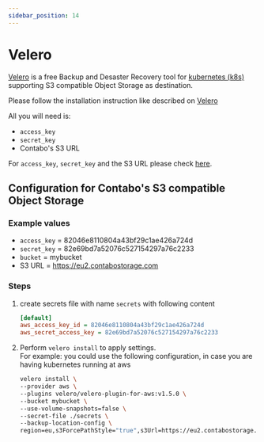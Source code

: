 ```yaml
---
sidebar_position: 14
---
```


# Velero

[Velero](https://velero.io/) is a free Backup and Desaster Recovery tool for [kubernetes (k8s)](https://kubernetes.io/) supporting S3 compatible Object Storage as destination.

Please follow the installation instruction like described on [Velero](https://velero.io/docs/v1.9/basic-install/)

All you will need is:

* `access_key`
* `secret_key`
* Contabo's S3 URL

For `access_key`, `secret_key` and the S3 URL please check [here](/docs/products/Object-Storage/s3-connection-settings).

## Configuration for Contabo's S3 compatible Object Storage

### Example values

* `access_key` = 82046e8110804a43bf29c1ae426a724d
* `secret_key` = 82e69bd7a52076c527154297a76c2233
* `bucket` = mybucket
* S3 URL = <https://eu2.contabostorage.com>

### Steps

1. create secrets file with name `secrets` with following content

   ```ini
   [default]
   aws_access_key_id = 82046e8110804a43bf29c1ae426a724d
   aws_secret_access_key = 82e69bd7a52076c527154297a76c2233
   ```

2. Perform `velero install` to apply settings.<br/>
   For example: you could use the following configuration, in case you are having kubernetes running at aws

   ```sh
   velero install \
   --provider aws \
   --plugins velero/velero-plugin-for-aws:v1.5.0 \
   --bucket mybucket \
   --use-volume-snapshots=false \
   --secret-file ./secrets \
   --backup-location-config \
   region=eu,s3ForcePathStyle="true",s3Url=https://eu2.contabostorage.com
   ```
